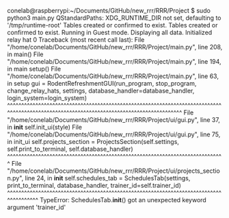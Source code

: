conelab@raspberrypi:~/Documents/GitHub/new_rrr/RRR/Project $ sudo python3 main.py
QStandardPaths: XDG_RUNTIME_DIR not set, defaulting to '/tmp/runtime-root'
Tables created or confirmed to exist.
Tables created or confirmed to exist.
Running in Guest mode. Displaying all data.
Initialized relay hat 0
Traceback (most recent call last):
  File "/home/conelab/Documents/GitHub/new_rrr/RRR/Project/main.py", line 208, in <module>
    main()
  File "/home/conelab/Documents/GitHub/new_rrr/RRR/Project/main.py", line 194, in main
    setup()
  File "/home/conelab/Documents/GitHub/new_rrr/RRR/Project/main.py", line 63, in setup
    gui = RodentRefreshmentGUI(run_program, stop_program, change_relay_hats, settings, database_handler=database_handler, login_system=login_system)
          ^^^^^^^^^^^^^^^^^^^^^^^^^^^^^^^^^^^^^^^^^^^^^^^^^^^^^^^^^^^^^^^^^^^^^^^^^^^^^^^^^^^^^^^^^^^^^^^^^^^^^^^^^^^^^^^^^^^^^^^^^^^^^^^^^^^^^^^^^^
  File "/home/conelab/Documents/GitHub/new_rrr/RRR/Project/ui/gui.py", line 37, in __init__
    self.init_ui(style)
  File "/home/conelab/Documents/GitHub/new_rrr/RRR/Project/ui/gui.py", line 75, in init_ui
    self.projects_section = ProjectsSection(self.settings, self.print_to_terminal, self.database_handler)
                            ^^^^^^^^^^^^^^^^^^^^^^^^^^^^^^^^^^^^^^^^^^^^^^^^^^^^^^^^^^^^^^^^^^^^^^^^^^^^^
  File "/home/conelab/Documents/GitHub/new_rrr/RRR/Project/ui/projects_section.py", line 24, in __init__
    self.schedules_tab = SchedulesTab(settings, print_to_terminal, database_handler, trainer_id=self.trainer_id)
                         ^^^^^^^^^^^^^^^^^^^^^^^^^^^^^^^^^^^^^^^^^^^^^^^^^^^^^^^^^^^^^^^^^^^^^^^^^^^^^^^^^^^^^^^
TypeError: SchedulesTab.__init__() got an unexpected keyword argument 'trainer_id'
